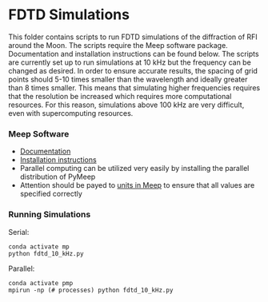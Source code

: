 # FDTD Simulations #

This folder contains scripts to run FDTD simulations of the diffraction of RFI around the Moon. The scripts require the Meep software package. Documentation and installation instructions can be found below. The scripts are currently set up to run simulations at 10 kHz but the frequency can be changed as desired. In order to ensure accurate results, the spacing of grid points should 5-10 times smaller than the wavelength and ideally greater than 8 times smaller. This means that simulating higher frequencies requires that the resolution be increased which requires more computational resources. For this reason, simulations above 100 kHz are very difficult, even with supercomputing resources.

### Meep Software ###

* [Documentation](https://meep.readthedocs.io/en/latest/)
* [Installation instructions](https://meep.readthedocs.io/en/latest/Installation/)
* Parallel computing can be utilized very easily by installing the parallel distribution of PyMeep
* Attention should be payed to [units in Meep](https://meep.readthedocs.io/en/latest/Introduction/#units-in-meep) to ensure that all values are specified correctly

### Running Simulations ###
Serial:

    conda activate mp
	python fdtd_10_kHz.py

Parallel:

    conda activate pmp
	mpirun -np (# processes) python fdtd_10_kHz.py